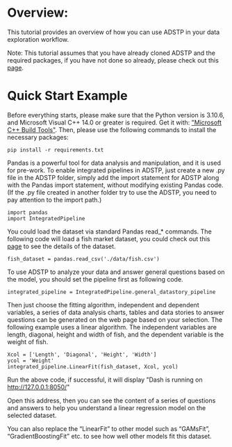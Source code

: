 # Overview:
This tutorial provides an overview of how you can use ADSTP in your data exploration workflow.

Note: This tutorial assumes that you have already cloned ADSTP and the required packages, if you have not done so already, please check out this [page](https://github.com/tangjikededela/ADSTP).

# Quick Start Example
Before everything starts, please make sure that the Python version is 3.10.6, and Microsoft Visual C++ 14.0 or greater is required. Get it with: ["Microsoft C++ Build Tools"](https://visualstudio.microsoft.com/visual-cpp-build-tools/). Then, please use the following commands to install the necessary packages:
```
pip install -r requirements.txt
```
Pandas is a powerful tool for data analysis and manipulation, and it is used for pre-work. To enable integrated pipelines in ADSTP, just create a new .py file in the ADSTP folder, simply add the import statement for ADSTP along with the Pandas import statement, without modifying existing Pandas code. (If the .py file created in another folder try to use the ADSTP, you need to pay attention to the import path.)
```
import pandas
import IntegratedPipeline
```
You could load the dataset via standard Pandas read_* commands. The following code will load a fish market dataset, you could check out this [page](https://www.kaggle.com/datasets/aungpyaeap/fish-market) to see the details of the dataset.
```
fish_dataset = pandas.read_csv('./data/fish.csv')
```
To use ADSTP to analyze your data and answer general questions based on the model, you should set the pipeline first as following code.
```
integrated_pipeline = IntegratedPipeline.general_datastory_pipeline
```
Then just choose the fitting algorithm, independent and dependent variables, a series of data analysis charts, tables and data stories to answer questions can be generated on the web page based on your selection. 
The following example uses a linear algorithm. The independent variables are length, diagonal, height and width of fish, and the dependent variable is the weight of fish.
```
Xcol = ['Length', 'Diagonal', 'Height', 'Width']
ycol = 'Weight' 
integrated_pipeline.LinearFit(fish_dataset, Xcol, ycol)
```
Run the above code, if successful, it will display "Dash is running on http://127.0.0.1:8050/"

Open this address, then you can see the content of a series of questions and answers to help you understand a linear regression model on the selected dataset.

You can also replace the “LinearFit” to other model such as “GAMsFit”, “GradientBoostingFit” etc. to see how well other models fit this dataset.
